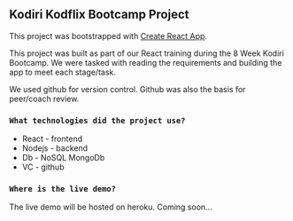 ## Kodiri Kodflix Bootcamp Project
This project was bootstrapped with [Create React App](https://github.com/facebook/create-react-app).

This project was built as part of our React training during the 8 Week Kodiri Bootcamp.
We were tasked with reading the requirements and building the app to meet each stage/task.

We used github for version control. Github was also the basis for peer/coach review.

### `What technologies did the project use?`
* React - frontend
* Nodejs - backend
* Db - NoSQL MongoDb
* VC - github

### `Where is the live demo?`

The live demo will be hosted on heroku. 
Coming soon...